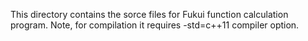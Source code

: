This directory contains the  sorce files for Fukui function calculation program.
Note, for compilation it requires -std=c++11 compiler option.
